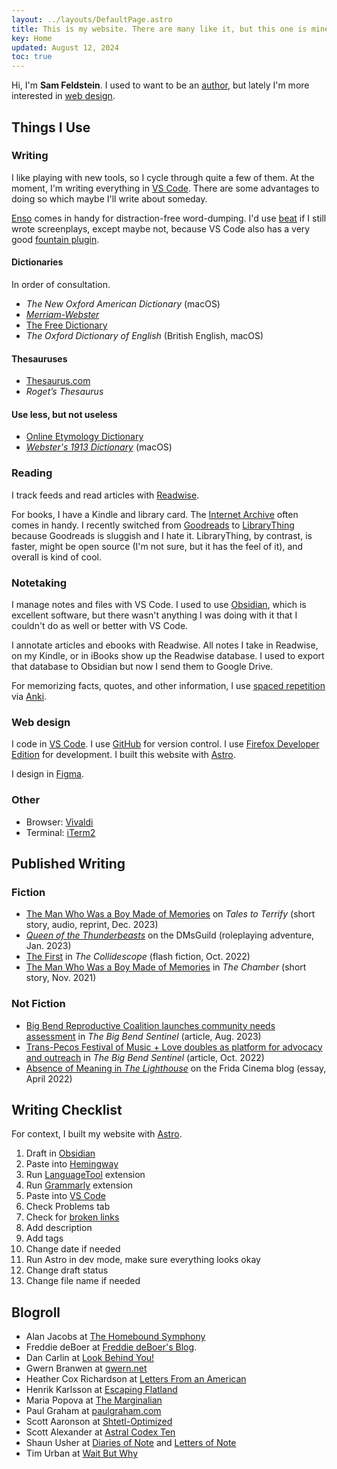 ```yaml
---
layout: ../layouts/DefaultPage.astro
title: This is my website. There are many like it, but this one is mine.
key: Home
updated: August 12, 2024
toc: true
---
```


Hi, I'm **Sam Feldstein**. I used to want to be an [author](#published-writing), but lately I'm more interested in [web design](/projects/).

## Things I Use

### Writing

I like playing with new tools, so I cycle through quite a few of them. At the moment, I'm writing everything in [VS Code](https://code.visualstudio.com). There are some advantages to doing so which maybe I'll write about someday.

[Enso](https://enso.sonnet.io/) comes in handy for distraction-free word-dumping. I'd use [beat](https://www.beat-app.fi) if I still wrote screenplays, except maybe not, because VS Code also has a very good [fountain plugin](https://marketplace.visualstudio.com/items?itemName=piersdeseilligny.betterfountain).

#### Dictionaries

In order of consultation.

- *The New Oxford American Dictionary* (macOS)
- [*Merriam-Webster*](https://www.merriam-webster.com/)
- [The Free Dictionary](https://www.thefreedictionary.com/)
- *The Oxford Dictionary of English* (British English, macOS)

#### Thesauruses

- [Thesaurus.com](https://www.thesaurus.com/)
- *Roget’s Thesaurus*

#### Use less, but not useless

- [Online Etymology Dictionary](https://www.etymonline.com/)
- [*Webster's 1913 Dictionary*](https://github.com/cmod/websters-1913) (macOS)

### Reading

I track feeds and read articles with [Readwise](https://readwise.io/).

For books, I have a Kindle and library card. The [Internet Archive](https://archive.org) often comes in handy. I recently switched from [Goodreads](https://www.goodreads.com) to [LibraryThing](https://www.librarything.com/home) because Goodreads is sluggish and I hate it. LibraryThing, by contrast, is faster, might be open source (I'm not sure, but it has the feel of it), and overall is kind of cool.

### Notetaking

I manage notes and files with VS Code. I used to use [Obsidian](https://obsidian.md/), which is excellent software, but there wasn't anything I was doing with it that I couldn't do as well or better with VS Code.

I annotate articles and ebooks with Readwise. All notes I take in Readwise, on my Kindle, or in iBooks show up the Readwise database. I used to export that database to Obsidian but now I send them to Google Drive.

For memorizing facts, quotes, and other information, I use [spaced repetition](https://en.wikipedia.org/wiki/Spaced_repetition) via [Anki](https://apps.ankiweb.net/).

### Web design

I code in [VS Code](https://code.visualstudio.com/). I use [GitHub](https://github.com/seldstein/) for version control. I use [Firefox Developer Edition](https://www.mozilla.org/en-US/firefox/developer/) for development. I built this website with [Astro](https://astro.build/).

I design in [Figma](https://www.figma.com).

### Other

- Browser: [Vivaldi](https://vivaldi.com)
- Terminal: [iTerm2](https://iterm2.com/)

## Published Writing

### Fiction

- [The Man Who Was a Boy Made of Memories](https://talestoterrify.com/episodes/619-z-j-garcia-samuel-feldstein/) on *Tales to Terrify* (short story, audio, reprint, Dec. 2023)
- [*Queen of the Thunderbeasts*](https://www.dmsguild.com/product/426630/Queen-of-the-Thunderbeasts?affiliate_id=1701028) on the DMsGuild (roleplaying adventure, Jan. 2023)
- [The First](https://thecollidescope.com/2022/10/16/the-first/) in *The Collidescope* (flash fiction, Oct. 2022)
- [The Man Who Was a Boy Made of Memories](https://thechambermagazine.com/2021/11/12/the-man-who-was-a-boy-made-of-memories-science-fiction-horror-by-samuel-feldstein/) in *The Chamber* (short story, Nov. 2021)

### Not Fiction

- [Big Bend Reproductive Coalition launches community needs assessment](https://bigbendsentinel.com/2023/08/09/big-bend-reproductive-coalition-launches-community-needs-assessment-with-inaugural-town-hal/?mc_cid=b24b0bb606) in *The Big Bend Sentinel* (article, Aug. 2023)
- [Trans-Pecos Festival of Music + Love doubles as platform for advocacy and outreach](https://bigbendsentinel.com/2022/10/05/trans-pecos-festival-of-music-love-doubles-as-platform-for-advocacy-and-outreach/) in *The Big Bend Sentinel* (article, Oct. 2022)
- [Absence of Meaning in *The Lighthouse*](https://thefridacinema.org/film-criticism/absence-of-meaning-the-lighthouse/) on the Frida Cinema blog (essay, April 2022)

## Writing Checklist

For context, I built my website with [Astro](https://astro.build/).

1. Draft in [Obsidian](https://obsidian.md/)
2. Paste into [Hemingway](https://hemingwayapp.com/)
3. Run [LanguageTool](https://languagetool.org/) extension
4. Run [Grammarly](https://www.grammarly.com/) extension
5. Paste into [VS Code](https://code.visualstudio.com/)
6. Check Problems tab
7. Check for [broken links](https://marketplace.visualstudio.com/items?itemName=BillDietrich.linkcheckerhtml)
8. Add description
9. Add tags
10. Change date if needed
11. Run Astro in dev mode, make sure everything looks okay
12. Change draft status
13. Change file name if needed

## Blogroll

- Alan Jacobs at [The Homebound Symphony](https://blog.ayjay.org/)
- Freddie deBoer at [Freddie deBoer's Blog](https://freddiedeboer.substack.com/).
- Dan Carlin at [Look Behind You!](https://dancarlin.substack.com/)
- Gwern Branwen at [gwern.net](https://gwern.net/)
- Heather Cox Richardson at [Letters From an American](https://heathercoxrichardson.substack.com/)
- Henrik Karlsson at [Escaping Flatland](https://www.henrikkarlsson.xyz/)
- Maria Popova at [The Marginalian](https://www.themarginalian.org/)
- Paul Graham at [paulgraham.com](https://www.paulgraham.com/)
- Scott Aaronson at [Shtetl-Optimized](https://scottaaronson.blog/)
- Scott Alexander at [Astral Codex Ten](https://www.astralcodexten.com/)
- Shaun Usher at [Diaries of Note](https://diariesofnote.com/) and [Letters of Note](https://news.lettersofnote.com/)
- Tim Urban at [Wait But Why](https://waitbutwhy.com/)
